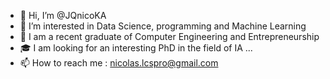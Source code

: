 - 👋 Hi, I’m @JQnicoKA
- 👀 I’m interested in Data Science, programming and Machine Learning
- 🌱 I am a recent graduate of Computer Engineering and Entrepreneurship
- 🎓 I am looking for an interesting PhD in the field of IA ...
- 📫 How to reach me : nicolas.lcspro@gmail.com

<!---
JQnicoKA/JQnicoKA is a ✨ special ✨ repository because its `README.md` (this file) appears on your GitHub profile.
You can click the Preview link to take a look at your changes.
--->
